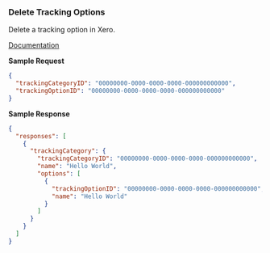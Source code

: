 ### Delete Tracking Options

Delete a tracking option in Xero.

[Documentation](https://xeroapi.github.io/xero-node/accounting/index.html#api-Accounting-deleteTrackingOptions)

**Sample Request**
```json
{
  "trackingCategoryID": "00000000-0000-0000-0000-000000000000",
  "trackingOptionID": "00000000-0000-0000-0000-000000000000"
}
```

**Sample Response**
```json
{
  "responses": [
    {
      "trackingCategory": {
        "trackingCategoryID": "00000000-0000-0000-0000-000000000000",
        "name": "Hello World",
        "options": [
          {
            "trackingOptionID": "00000000-0000-0000-0000-000000000000",
            "name": "Hello World"
          }
        ]
      }
    }
  ]
}
```


